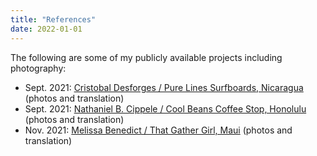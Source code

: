 ```yaml
---
title: "References"
date: 2022-01-01
---
```


The following are some of my publicly available projects including photography:

- Sept. 2021: [Cristobal Desforges / Pure Lines Surfboards, Nicaragua](https://en.kekoa.life/cristobal-desforges) (photos and translation)
- Sept. 2021: [Nathaniel B. Cippele / Cool Beans Coffee Stop, Honolulu](https://en.kekoa.life/nathaniel-cippele) (photos and translation)
- Nov. 2021: [Melissa Benedict / That Gather Girl, Maui](https://en.kekoa.life/melissa-benedict) (photos and translation)
